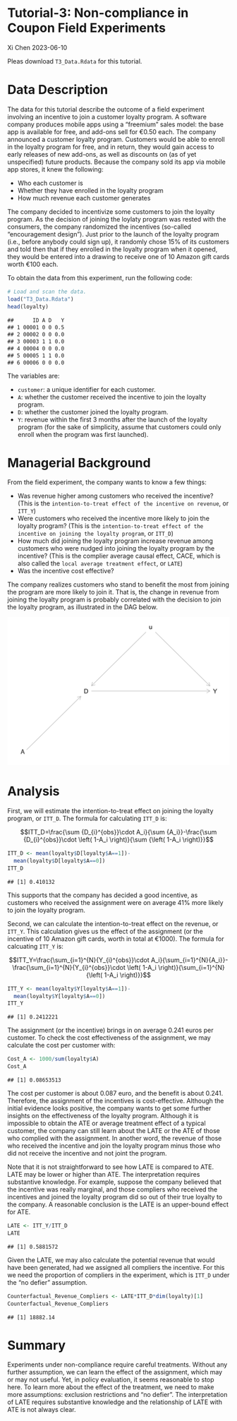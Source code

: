 Tutorial-3: Non-compliance in Coupon Field Experiments
================
Xi Chen
2023-06-10

Pleas download `T3_Data.Rdata` for this tutorial.

# Data Description

The data for this tutorial describe the outcome of a field experiment
involving an incentive to join a customer loyalty program. A software
company produces mobile apps using a “freemium” sales model: the base
app is available for free, and add-ons sell for €0.50 each. The company
announced a customer loyalty program. Customers would be able to enroll
in the loyalty program for free, and in return, they would gain access
to early releases of new add-ons, as well as discounts on (as of yet
unspecified) future products. Because the company sold its app via
mobile app stores, it knew the following:

- Who each customer is
- Whether they have enrolled in the loyalty program
- How much revenue each customer generates

The company decided to incentivize some customers to join the loyalty
program. As the decision of joining the loylaty program was rested with
the consumers, the company randomized the incentives (so-called
“encouragement design”). Just prior to the launch of the loyalty program
(i.e., before anybody could sign up), it randomly chose 15% of its
customers and told then that if they enrolled in the loyalty program
when it opened, they would be entered into a drawing to receive one of
10 Amazon gift cards worth €100 each.

To obtain the data from this experiment, run the following code:

``` r
# Load and scan the data.  
load("T3_Data.Rdata")
head(loyalty)
```

    ##      ID A D   Y
    ## 1 00001 0 0 0.5
    ## 2 00002 0 0 0.0
    ## 3 00003 1 1 0.0
    ## 4 00004 0 0 0.0
    ## 5 00005 1 1 0.0
    ## 6 00006 0 0 0.0

The variables are:

- `customer`: a unique identifier for each customer.
- `A`: whether the customer received the incentive to join the loyalty
  program.
- `D`: whether the customer joined the loyalty program.
- `Y`: revenue within the first 3 months after the launch of the loyalty
  program (for the sake of simplicity, assume that customers could only
  enroll when the program was first launched).

# Managerial Background

From the field experiment, the company wants to know a few things:

- Was revenue higher among customers who received the incentive? (This
  is the `intention-to-treat effect of the incentive on revenue`, or
  `ITT_Y`)
- Were customers who received the incentive more likely to join the
  loyalty program? (This is the
  `intention-to-treat effect of the incentive on joining the loyalty program`,
  or `ITT_D`)
- How much did joining the loyalty program increase revenue among
  customers who were nudged into joining the loyalty program by the
  incentive? (This is the complier average causal effect, CACE, which is
  also called the `local average treatment effect`, or `LATE`)
- Was the incentive cost effective?

The company realizes customers who stand to benefit the most from
joining the program are more likely to join it. That is, the change in
revenue from joining the loyalty program is probably correlated with the
decision to join the loyalty program, as illustrated in the DAG below.

![DAG Representation of the Non-compliance Problem](loyalty-DAG-1.png)

# Analysis

First, we will estimate the intention-to-treat effect on joining the
loyalty program, or `ITT_D`. The formula for calculating `ITT_D` is:

$$ITT_D=\frac{\sum {D_{i}^{obs}}\cdot A_i}{\sum {A_i}}-\frac{\sum {D_{i}^{obs}}\cdot \left( 1-A_i \right)}{\sum {\left( 1-A_i \right)}}$$

``` r
ITT_D <- mean(loyalty$D[loyalty$A==1])-
  mean(loyalty$D[loyalty$A==0])
ITT_D
```

    ## [1] 0.410132

This supports that the company has decided a good incentive, as
customers who received the assignment were on average 41% more likely to
join the loyalty program.

Second, we can calculate the intention-to-treat effect on the revenue,
or `ITT_Y`. This calculation gives us the effect of the assignment (or
the incentive of 10 Amazon gift cards, worth in total at €1000). The
formula for calcuating `ITT_Y` is:

$$ITT_Y=\frac{\sum_{i=1}^{N}{Y_{i}^{obs}}\cdot A_i}{\sum_{i=1}^{N}{A_i}}-\frac{\sum_{i=1}^{N}{Y_{i}^{obs}}\cdot \left( 1-A_i \right)}{\sum_{i=1}^{N}{\left( 1-A_i \right)}}$$

``` r
ITT_Y <- mean(loyalty$Y[loyalty$A==1])-
  mean(loyalty$Y[loyalty$A==0])
ITT_Y
```

    ## [1] 0.2412221

The assignment (or the incentive) brings in on average 0.241 euros per
customer. To check the cost effectiveness of the assignment, we may
calculate the cost per customer with:

``` r
Cost_A <- 1000/sum(loyalty$A)
Cost_A
```

    ## [1] 0.08653513

The cost per customer is about 0.087 euro, and the benefit is about
0.241. Therefore, the assignment of the incentives is cost-effective.
Although the initial evidence looks positive, the company wants to get
some further insights on the effectiveness of the loyalty program.
Although it is impossible to obtain the ATE or average treatment effect
of a typical customer, the company can still learn about the LATE or the
ATE of those who complied with the assignment. In another word, the
revenue of those who received the incentive and join the loyalty program
minus those who did not receive the incentive and not joint the program.

Note that it is not straightforward to see how LATE is compared to ATE.
LATE may be lower or higher than ATE. The interpretation requires
substantive knowledge. For example, suppose the company believed that
the incentive was really marginal, and those compliers who received the
incentives and joined the loyalty program did so out of their true
loyalty to the company. A reasonable conclusion is the LATE is an
upper-bound effect for ATE.

``` r
LATE <- ITT_Y/ITT_D
LATE
```

    ## [1] 0.5881572

Given the LATE, we may also calculate the potential revenue that would
have been generated, had we assigned all compliers the incentive. For
this we need the proportion of compliers in the experiment, which is
`ITT_D` under the “no defier” assumption.

``` r
Counterfactual_Revenue_Compliers <- LATE*ITT_D*dim(loyalty)[1] 
Counterfactual_Revenue_Compliers
```

    ## [1] 18882.14

# Summary

Experiments under non-compliance require careful treatments. Without any
further assumption, we can learn the effect of the assignment, which may
or may not useful. Yet, in policy evaluation, it seems reasonable to
stop here. To learn more about the effect of the treatment, we need to
make more assumptions: exclusion restrictions and “no defier”. The
interpretation of LATE requires substantive knowledge and the
relationship of LATE with ATE is not always clear.
